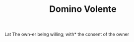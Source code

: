 ---
title: Domino Volente
letter: D
permalink: "/definitions/bld-domino-volente.html"
body: Lat The own-er belng willing; with* the consent of the owner
published_at: '2018-07-07'
source: Black's Law Dictionary 2nd Ed (1910)
layout: post
---